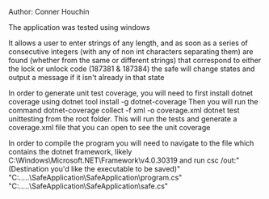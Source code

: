 Author: Conner Houchin

The application was tested using windows

It allows a user to enter strings of any length, and as soon as a series of consecutive integers (with any of non int characters separating them) are found (whether from 
the same or different strings) that correspond to either the lock or unlock code (187381 & 187384) the safe will change states and output a message if it isn't already in that state

In order to generate unit test coverage, you will need to first install dotnet coverage using
  dotnet tool install -g dotnet-coverage
Then you will run the command 
  dotnet-coverage collect -f xml -o coverage.xml dotnet test unittesting
from the root folder. This will run the tests and generate a coverage.xml file that you can open to see the unit coverage

In order to compile the program you will need to navigate to the file which contains the dotnet framework, likely
  C:\Windows\Microsoft.NET\Framework\v4.0.30319
and run 
 csc /out:"(Destination you'd like the executable to be saved)" "C:\.....\SafeApplication\SafeApplication\program.cs" "C:\.....\SafeApplication\SafeApplication\safe.cs"
